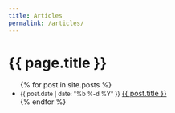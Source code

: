 ```yaml
---
title: Articles
permalink: /articles/
---
```


# {{ page.title }}

<ul>
  {% for post in site.posts %}
    <li>
      <small>{{ post.date | date: "%b %-d  %Y" }}</small>
      <a href="{{ post.url }}">{{ post.title }}</a>
    </li>
  {% endfor %}
</ul>
